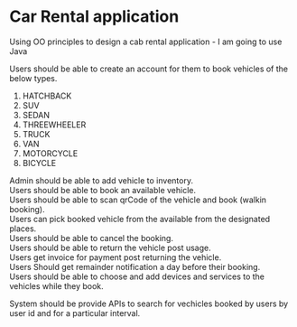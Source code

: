 # Car Rental application 

Using OO principles to design a cab rental application - I am going to use Java

Users should be able to create an account for them to book vehicles of the below types.  
 1. HATCHBACK
 2. SUV
 3. SEDAN
 4. THREEWHEELER
 5. TRUCK
 6. VAN
 7. MOTORCYCLE
 8. BICYCLE
 
Admin should be able to add vehicle to inventory.  
Users should be able to book an available vehicle.  
Users should be able to scan qrCode of the vehicle and book (walkin booking).  
Users can pick booked vehicle from the available from the designated places.  
Users should be able to cancel the booking.  
Users should be able to return the vehicle post usage.  
Users get invoice for payment post returning the vehicle.  
Users Should get remainder notification a day before their booking.  
Users should be able to choose and add devices and services to the vehicles while they book.  

System should be provide APIs to search for vechicles booked by users by user id and for a particular interval. 
 
